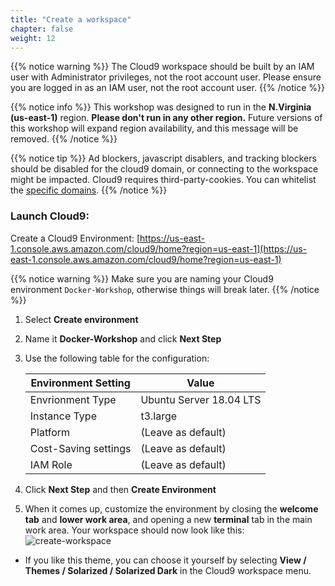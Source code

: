 ```yaml
---
title: "Create a workspace"
chapter: false
weight: 12
---
```


{{% notice warning %}}
The Cloud9 workspace should be built by an IAM user with Administrator privileges,
not the root account user. Please ensure you are logged in as an IAM user, not the root
account user.
{{% /notice %}}

{{% notice info %}}
This workshop was designed to run in the **N.Virginia (us-east-1)** region. **Please don't
run in any other region.** Future versions of this workshop will expand region availability,
and this message will be removed.
{{% /notice %}}

{{% notice tip %}}
Ad blockers, javascript disablers, and tracking blockers should be disabled for
the cloud9 domain, or connecting to the workspace might be impacted.
Cloud9 requires third-party-cookies. You can whitelist the [specific domains]( https://docs.aws.amazon.com/cloud9/latest/user-guide/troubleshooting.html#troubleshooting-env-loading).
{{% /notice %}}

### Launch Cloud9:
Create a Cloud9 Environment: [https://us-east-1.console.aws.amazon.com/cloud9/home?region=us-east-1](https://us-east-1.console.aws.amazon.com/cloud9/home?region=us-east-1)

{{% notice warning %}}
Make sure you are naming your Cloud9 environment `Docker-Workshop`, otherwise things will break later.
{{% /notice %}}

1. Select **Create environment**
2. Name it **Docker-Workshop** and click **Next Step**
3. Use the following table for the configuration:

    |    Environment Setting   |   Value    |
    |----------|--------------------|
    | Envrionment Type | Ubuntu Server 18.04 LTS |
    | Instance Type | t3.large |
    | Platform | (Leave as default)|
    | Cost-Saving settings | (Leave as default)|
    | IAM Role | (Leave as default) |
4. Click **Next Step** and then  **Create Environment**
5.  When it comes up, customize the environment by closing the **welcome tab**
and **lower work area**, and opening a new **terminal** tab in the main work area. Your workspace should now look like this:
![create-workspace](/images/create-workspace.png)

- If you like this theme, you can choose it yourself by selecting **View / Themes / Solarized / Solarized Dark**
in the Cloud9 workspace menu.
